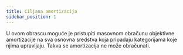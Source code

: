 ```yaml
---
title: Ciljana amortizacija   
sidebar_position: 1
---
```


U ovom obrascu moguće je pristupiti masovnom obračunu objektivne amortizacije na sva osnovna sredstva koja pripadaju kategorijama koje njima upravljaju. Takva se amortizacija ne može obračunati.  




